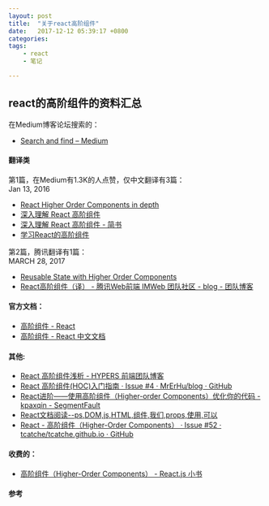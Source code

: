 ```yaml
---
layout: post
title:  "关于react高阶组件"
date:   2017-12-12 05:39:17 +0800
categories:  
tags: 
    - react
    - 笔记

---
```


## react的高阶组件的资料汇总 ##


在Medium博客论坛搜索的：  

* [Search and find – Medium](https://medium.com/search?q=higher-order-components) 

#### 翻译类 ####

第1篇，在Medium有1.3K的人点赞，仅中文翻译有3篇：  
Jan 13, 2016

* [React Higher Order Components in depth](https://medium.com/@franleplant/react-higher-order-components-in-depth-cf9032ee6c3e)
* [深入理解 React 高阶组件](https://zhuanlan.zhihu.com/p/24776678)
* [深入理解 React 高阶组件 - 简书](http://www.jianshu.com/p/0aae7d4d9bc1)
* [学习React的高阶组件](http://www.59m59s.com/blog/xue-xi-reactde-gao-jie-zu-jian/)


第2篇，腾讯翻译有1篇：  
MARCH 28, 2017  

* [Reusable State with Higher Order Components](https://daveceddia.com/extract-state-with-higher-order-components/)
* [React高阶组件（译） - 腾讯Web前端 IMWeb 团队社区 - blog - 团队博客](http://imweb.io/topic/5907038a2739bbed32f60dad)



#### 官方文档： ####

* [高阶组件 - React](https://discountry.github.io/react/docs/higher-order-components.html)
* [高阶组件 - React 中文文档](http://www.css88.com/react/docs/higher-order-components.html)

#### 其他: ####

* [React 高阶组件浅析 - HYPERS 前端团队博客](http://blog.hypers.io/2017/08/24/react-hoc-simple-analysis/)
* [React 高阶组件(HOC)入门指南 · Issue #4 · MrErHu/blog · GitHub](https://github.com/MrErHu/blog/issues/4)
* [React进阶——使用高阶组件（Higher-order Components）优化你的代码 - kpaxqin - SegmentFault](https://segmentfault.com/a/1190000004598113)
* [React文档阅读--ps,DOM,js,HTML,组件,我们,props,使用,可以](http://www.bijishequ.com/detail/262287?p=70)
* [React - 高阶组件（Higher-Order Components） · Issue #52 · tcatche/tcatche.github.io · GitHub](https://github.com/tcatche/tcatche.github.io/issues/52)

#### 收费的： ####

* [高阶组件（Higher-Order Components） - React.js 小书](http://huziketang.com/books/react/lesson28)

#### 参考 ####
